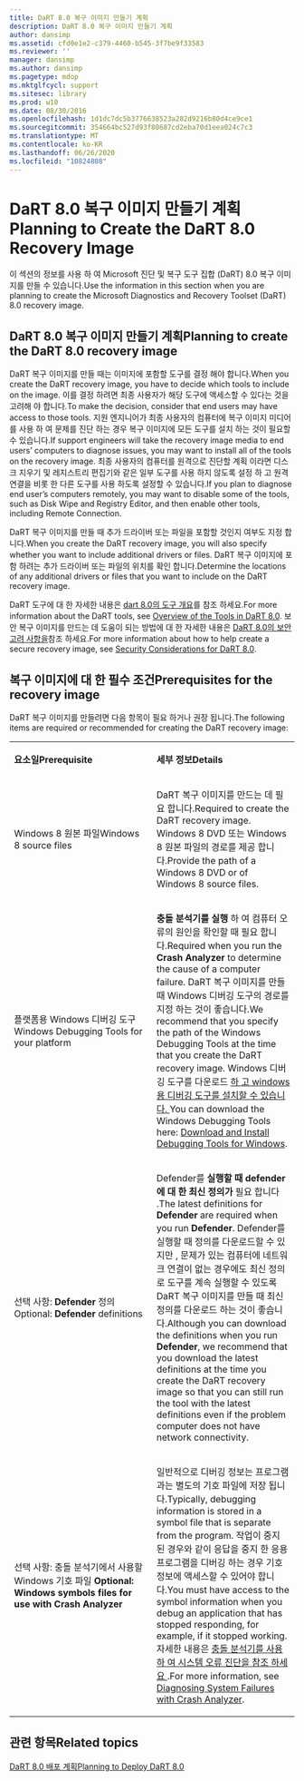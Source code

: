 ```yaml
---
title: DaRT 8.0 복구 이미지 만들기 계획
description: DaRT 8.0 복구 이미지 만들기 계획
author: dansimp
ms.assetid: cfd0e1e2-c379-4460-b545-3f7be9f33583
ms.reviewer: ''
manager: dansimp
ms.author: dansimp
ms.pagetype: mdop
ms.mktglfcycl: support
ms.sitesec: library
ms.prod: w10
ms.date: 08/30/2016
ms.openlocfilehash: 1d1dc7dc5b3776638523a282d9216b80d4ce9ce1
ms.sourcegitcommit: 354664bc527d93f80687cd2eba70d1eea024c7c3
ms.translationtype: MT
ms.contentlocale: ko-KR
ms.lasthandoff: 06/26/2020
ms.locfileid: "10824808"
---
```

# <span data-ttu-id="7e5e6-103">DaRT 8.0 복구 이미지 만들기 계획</span><span class="sxs-lookup"><span data-stu-id="7e5e6-103">Planning to Create the DaRT 8.0 Recovery Image</span></span>


<span data-ttu-id="7e5e6-104">이 섹션의 정보를 사용 하 여 Microsoft 진단 및 복구 도구 집합 (DaRT) 8.0 복구 이미지를 만들 수 있습니다.</span><span class="sxs-lookup"><span data-stu-id="7e5e6-104">Use the information in this section when you are planning to create the Microsoft Diagnostics and Recovery Toolset (DaRT) 8.0 recovery image.</span></span>

## <span data-ttu-id="7e5e6-105">DaRT 8.0 복구 이미지 만들기 계획</span><span class="sxs-lookup"><span data-stu-id="7e5e6-105">Planning to create the DaRT 8.0 recovery image</span></span>


<span data-ttu-id="7e5e6-106">DaRT 복구 이미지를 만들 때는 이미지에 포함할 도구를 결정 해야 합니다.</span><span class="sxs-lookup"><span data-stu-id="7e5e6-106">When you create the DaRT recovery image, you have to decide which tools to include on the image.</span></span> <span data-ttu-id="7e5e6-107">이를 결정 하려면 최종 사용자가 해당 도구에 액세스할 수 있다는 것을 고려해 야 합니다.</span><span class="sxs-lookup"><span data-stu-id="7e5e6-107">To make the decision, consider that end users may have access to those tools.</span></span> <span data-ttu-id="7e5e6-108">지원 엔지니어가 최종 사용자의 컴퓨터에 복구 이미지 미디어를 사용 하 여 문제를 진단 하는 경우 복구 이미지에 모든 도구를 설치 하는 것이 필요할 수 있습니다.</span><span class="sxs-lookup"><span data-stu-id="7e5e6-108">If support engineers will take the recovery image media to end users’ computers to diagnose issues, you may want to install all of the tools on the recovery image.</span></span> <span data-ttu-id="7e5e6-109">최종 사용자의 컴퓨터를 원격으로 진단할 계획 이라면 디스크 지우기 및 레지스트리 편집기와 같은 일부 도구를 사용 하지 않도록 설정 하 고 원격 연결을 비롯 한 다른 도구를 사용 하도록 설정할 수 있습니다.</span><span class="sxs-lookup"><span data-stu-id="7e5e6-109">If you plan to diagnose end user’s computers remotely, you may want to disable some of the tools, such as Disk Wipe and Registry Editor, and then enable other tools, including Remote Connection.</span></span>

<span data-ttu-id="7e5e6-110">DaRT 복구 이미지를 만들 때 추가 드라이버 또는 파일을 포함할 것인지 여부도 지정 합니다.</span><span class="sxs-lookup"><span data-stu-id="7e5e6-110">When you create the DaRT recovery image, you will also specify whether you want to include additional drivers or files.</span></span> <span data-ttu-id="7e5e6-111">DaRT 복구 이미지에 포함 하려는 추가 드라이버 또는 파일의 위치를 확인 합니다.</span><span class="sxs-lookup"><span data-stu-id="7e5e6-111">Determine the locations of any additional drivers or files that you want to include on the DaRT recovery image.</span></span>

<span data-ttu-id="7e5e6-112">DaRT 도구에 대 한 자세한 내용은 [dart 8.0의 도구 개요](overview-of-the-tools-in-dart-80-dart-8.md)를 참조 하세요.</span><span class="sxs-lookup"><span data-stu-id="7e5e6-112">For more information about the DaRT tools, see [Overview of the Tools in DaRT 8.0](overview-of-the-tools-in-dart-80-dart-8.md).</span></span> <span data-ttu-id="7e5e6-113">보안 복구 이미지를 만드는 데 도움이 되는 방법에 대 한 자세한 내용은 [DaRT 8.0의 보안 고려 사항을](security-considerations-for-dart-80--dart-8.md)참조 하세요.</span><span class="sxs-lookup"><span data-stu-id="7e5e6-113">For more information about how to help create a secure recovery image, see [Security Considerations for DaRT 8.0](security-considerations-for-dart-80--dart-8.md).</span></span>

## <span data-ttu-id="7e5e6-114">복구 이미지에 대 한 필수 조건</span><span class="sxs-lookup"><span data-stu-id="7e5e6-114">Prerequisites for the recovery image</span></span>


<span data-ttu-id="7e5e6-115">DaRT 복구 이미지를 만들려면 다음 항목이 필요 하거나 권장 됩니다.</span><span class="sxs-lookup"><span data-stu-id="7e5e6-115">The following items are required or recommended for creating the DaRT recovery image:</span></span>

<table>
<colgroup>
<col width="50%" />
<col width="50%" />
</colgroup>
<tbody>
<tr class="odd">
<td align="left"><p><strong><span data-ttu-id="7e5e6-116">요소일</span><span class="sxs-lookup"><span data-stu-id="7e5e6-116">Prerequisite</span></span></strong></p></td>
<td align="left"><p><strong><span data-ttu-id="7e5e6-117">세부 정보</span><span class="sxs-lookup"><span data-stu-id="7e5e6-117">Details</span></span></strong></p></td>
</tr>
<tr class="even">
<td align="left"><p><span data-ttu-id="7e5e6-118">Windows 8 원본 파일</span><span class="sxs-lookup"><span data-stu-id="7e5e6-118">Windows 8 source files</span></span></p></td>
<td align="left"><p><span data-ttu-id="7e5e6-119">DaRT 복구 이미지를 만드는 데 필요 합니다.</span><span class="sxs-lookup"><span data-stu-id="7e5e6-119">Required to create the DaRT recovery image.</span></span> <span data-ttu-id="7e5e6-120">Windows 8 DVD 또는 Windows 8 원본 파일의 경로를 제공 합니다.</span><span class="sxs-lookup"><span data-stu-id="7e5e6-120">Provide the path of a Windows 8 DVD or of Windows 8 source files.</span></span></p></td>
</tr>
<tr class="odd">
<td align="left"><p><span data-ttu-id="7e5e6-121">플랫폼용 Windows 디버깅 도구</span><span class="sxs-lookup"><span data-stu-id="7e5e6-121">Windows Debugging Tools for your platform</span></span></p></td>
<td align="left"><p><span data-ttu-id="7e5e6-122"><strong>충돌 분석기를 실행 </strong> 하 여 컴퓨터 오류의 원인을 확인할 때 필요 합니다.</span><span class="sxs-lookup"><span data-stu-id="7e5e6-122">Required when you run the <strong>Crash Analyzer</strong> to determine the cause of a computer failure.</span></span> <span data-ttu-id="7e5e6-123">DaRT 복구 이미지를 만들 때 Windows 디버깅 도구의 경로를 지정 하는 것이 좋습니다.</span><span class="sxs-lookup"><span data-stu-id="7e5e6-123">We recommend that you specify the path of the Windows Debugging Tools at the time that you create the DaRT recovery image.</span></span> <span data-ttu-id="7e5e6-124">Windows 디버깅 도구를 다운로드 <a href="https://go.microsoft.com/fwlink/?LinkId=99934" data-raw-source="[Download and Install Debugging Tools for Windows](https://go.microsoft.com/fwlink/?LinkId=99934)"> 하 고 windows 용 디버깅 도구를 설치할 수 있습니다. </a></span><span class="sxs-lookup"><span data-stu-id="7e5e6-124">You can download the Windows Debugging Tools here: <a href="https://go.microsoft.com/fwlink/?LinkId=99934" data-raw-source="[Download and Install Debugging Tools for Windows](https://go.microsoft.com/fwlink/?LinkId=99934)">Download and Install Debugging Tools for Windows</a>.</span></span></p></td>
</tr>
<tr class="even">
<td align="left"><p><span data-ttu-id="7e5e6-125">선택 사항: <strong> Defender </strong> 정의</span><span class="sxs-lookup"><span data-stu-id="7e5e6-125">Optional: <strong>Defender</strong> definitions</span></span></p></td>
<td align="left"><p><span data-ttu-id="7e5e6-126">Defender를 <strong> 실행할 때 defender에 대 한 최신 정의가 </strong> 필요 합니다 <strong> </strong> .</span><span class="sxs-lookup"><span data-stu-id="7e5e6-126">The latest definitions for <strong>Defender</strong> are required when you run <strong>Defender</strong>.</span></span> <span data-ttu-id="7e5e6-127">Defender를 실행할 때 정의를 다운로드할 수 있지만 <strong> </strong> , 문제가 있는 컴퓨터에 네트워크 연결이 없는 경우에도 최신 정의로 도구를 계속 실행할 수 있도록 DaRT 복구 이미지를 만들 때 최신 정의를 다운로드 하는 것이 좋습니다.</span><span class="sxs-lookup"><span data-stu-id="7e5e6-127">Although you can download the definitions when you run <strong>Defender</strong>, we recommend that you download the latest definitions at the time you create the DaRT recovery image so that you can still run the tool with the latest definitions even if the problem computer does not have network connectivity.</span></span></p></td>
</tr>
<tr class="odd">
<td align="left"><p><span data-ttu-id="7e5e6-128">선택 사항: 충돌 분석기에서 사용할 Windows 기호 파일 <strong></span><span class="sxs-lookup"><span data-stu-id="7e5e6-128">Optional: Windows symbols files for use with <strong>Crash Analyzer</span></span></strong></p></td>
<td align="left"><p><span data-ttu-id="7e5e6-129">일반적으로 디버깅 정보는 프로그램과는 별도의 기호 파일에 저장 됩니다.</span><span class="sxs-lookup"><span data-stu-id="7e5e6-129">Typically, debugging information is stored in a symbol file that is separate from the program.</span></span> <span data-ttu-id="7e5e6-130">작업이 중지 된 경우와 같이 응답을 중지 한 응용 프로그램을 디버깅 하는 경우 기호 정보에 액세스할 수 있어야 합니다.</span><span class="sxs-lookup"><span data-stu-id="7e5e6-130">You must have access to the symbol information when you debug an application that has stopped responding, for example, if it stopped working.</span></span> <span data-ttu-id="7e5e6-131">자세한 내용은 <a href="diagnosing-system-failures-with-crash-analyzer--dart-8.md" data-raw-source="[Diagnosing System Failures with Crash Analyzer](diagnosing-system-failures-with-crash-analyzer--dart-8.md)"> 충돌 분석기를 사용 하 여 시스템 오류 진단을 참조 하세요 </a> .</span><span class="sxs-lookup"><span data-stu-id="7e5e6-131">For more information, see <a href="diagnosing-system-failures-with-crash-analyzer--dart-8.md" data-raw-source="[Diagnosing System Failures with Crash Analyzer](diagnosing-system-failures-with-crash-analyzer--dart-8.md)">Diagnosing System Failures with Crash Analyzer</a>.</span></span></p></td>
</tr>
</tbody>
</table>

 

## <span data-ttu-id="7e5e6-132">관련 항목</span><span class="sxs-lookup"><span data-stu-id="7e5e6-132">Related topics</span></span>


[<span data-ttu-id="7e5e6-133">DaRT 8.0 배포 계획</span><span class="sxs-lookup"><span data-stu-id="7e5e6-133">Planning to Deploy DaRT 8.0</span></span>](planning-to-deploy-dart-80-dart-8.md)

 

 





